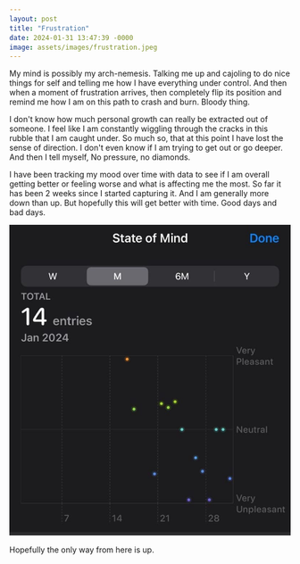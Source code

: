 ```yaml
---
layout: post
title: "Frustration"
date: 2024-01-31 13:47:39 -0000
image: assets/images/frustration.jpeg
---
```


My mind is possibly my arch-nemesis. Talking me up and cajoling to do nice things for self and telling me how I have everything under control. And then when a moment of frustration arrives, then completely flip its position and remind me how I am on this path to crash and burn. Bloody thing.

I don't know how much personal growth can really be extracted out of someone. I feel like I am constantly wiggling through the cracks in this rubble that I am caught under. So much so, that at this point I have lost the sense of direction. I don't even know if I am trying to get out or go deeper. And then I tell myself, No pressure, no diamonds.

I have been tracking my mood over time with data to see if I am overall getting better or feeling worse and what is affecting me the most. So far it has been 2 weeks since I started capturing it. And I am generally more down than up. But hopefully this will get better with time. Good days and bad days.

![image](/assets/images/stateofmindone.jpg)

Hopefully the only way from here is up.

